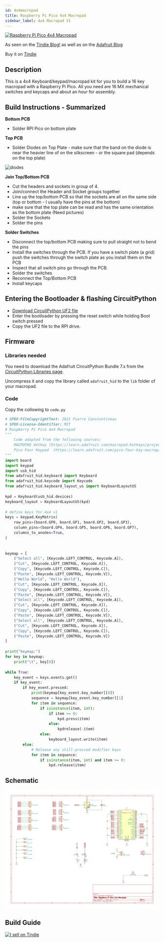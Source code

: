 ```yaml
---
id: 4x4macropad
title: Raspberry Pi Pico 4x4 Macropad
sidebar_label: 4x4 Macropad V1
---
```



[![Raspberry Pi Pico 4x4 Macropad](https://cdn.tindiemedia.com/images/resize/Pubqf0yIn05dkHKhwmGQ0Qd6Ov4=/p/fit-in/653x435/filters:fill(fff)/i/556481/products/2021-09-14T00%3A50%3A10.547Z-PXL_20210914_004745226.jpg?1631555465)](https://www.tindie.com/products/jpconstantineau/raspberry-pi-pico-4x4-macropad/)

As seen on the [Tindie Blog!](https://blog.tindie.com/2021/09/raspberry-pi-pico-macropad/) as well as on the [Adafruit Blog](https://blog.adafruit.com/2021/09/22/a-raspberry-pi-macropad-for-quick-fire-keymaps-circuitpython-raspberrypi-raspberrypipico/)

Buy it on [Tindie](https://www.tindie.com/products/jpconstantineau/raspberry-pi-pico-4x4-macropad/)

## Description

This is a 4x4 Keyboard/keypad/macropad kit for you to build a 16 key macropad with a Raspberry Pi Pico. All you need are 16 MX mechanical switches and keycaps and about an hour for assembly.

## Build Instructions - Summarized

**Bottom PCB**
- Solder RPI Pico on bottom plate

**Top PCB**
- Solder Diodes on Top Plate - make sure that the band on the diode is near the heavier line of on the silkscreen - or the square pad (depends on the top plate)

![diodes](https://github.com/jpconstantineau/ErgoTravel/blob/master/images/diodes.JPG?raw=true)

**Join Top/Bottom PCB**
- Cut the headers and sockets in group of 4.  
- Join/connect the Header and Socket groups together 
- Line up the top/bottom PCB so that the sockets are all on the same side (top or bottom - I usually have the pins at the bottom) 
- make sure that the top plate can be read and has the same orientation as the bottom plate (Need pictures)
- Solder the Sockets 
- Solder the pins 
 
**Solder Switches**
- Disconnect the top/bottom PCB making sure to pull straight not to bend the pins
- Install the switches through the PCB. If you have a switch plate (a grid) push the switches through the switch plate as you install them on the PCB
- Inspect that all switch pins go through the PCB.
- Solder the switches 
- Reconnect the Top/Bottom PCB
- Install keycaps



## Entering the Bootloader & flashing CircuitPython

* [Download CircuitPython UF2 file](https://circuitpython.org/board/raspberry_pi_pico/)
* Enter the bootloader by pressing the reset switch while holding Boot switch pressed
* Copy the UF2 file to the RPI drive.

## Firmware

### Libraries needed

You need to download the Adafruit CircuitPython Bundle 7.x from the [CircuitPython Libraries page](https://circuitpython.org/libraries).

Uncompress it and copy the library called `adafruit_hid` to the `lib` folder of your macropad.

### Code
Copy the collowing to `code.py`

``` python
# SPDX-FileCopyrightText: 2021 Pierre Constantineau
# SPDX-License-Identifier: MIT
# Raspberry Pi Pico 4x4 Macropad 
"""
    Code adapted from the following sources:
    MACROPAD Hotkey (https://learn.adafruit.com/macropad-hotkeys/project-code)
    Pico Four Keypad  (https://learn.adafruit.com/pico-four-key-macropad/code-the-four-keypad)
"""
import board
import keypad
import usb_hid
from adafruit_hid.keyboard import Keyboard
from adafruit_hid.keycode import Keycode
from adafruit_hid.keyboard_layout_us import KeyboardLayoutUS

kpd = Keyboard(usb_hid.devices)
keyboard_layout = KeyboardLayoutUS(kpd)

# define keys for 4x4 v1
keys = keypad.KeyMatrix(
    row_pins=(board.GP0, board.GP1, board.GP2, board.GP3),
    column_pins=(board.GP4, board.GP5, board.GP6, board.GP7),
    columns_to_anodes=True,
)


keymap = [
    ("Select all", [Keycode.LEFT_CONTROL, Keycode.A]),
    ("Cut", [Keycode.LEFT_CONTROL, Keycode.X]),
    ("Copy", [Keycode.LEFT_CONTROL, Keycode.C]),
    ("Paste", [Keycode.LEFT_CONTROL, Keycode.V]),
    ("Hello World", "Hello World"),
    ("Cut", [Keycode.LEFT_CONTROL, Keycode.X]),
    ("Copy", [Keycode.LEFT_CONTROL, Keycode.C]),
    ("Paste", [Keycode.LEFT_CONTROL, Keycode.V]),
    ("Select all", [Keycode.LEFT_CONTROL, Keycode.A]),
    ("Cut", [Keycode.LEFT_CONTROL, Keycode.X]),
    ("Copy", [Keycode.LEFT_CONTROL, Keycode.C]),
    ("Paste", [Keycode.LEFT_CONTROL, Keycode.V]),
    ("Select all", [Keycode.LEFT_CONTROL, Keycode.A]),
    ("Cut", [Keycode.LEFT_CONTROL, Keycode.X]),
    ("Copy", [Keycode.LEFT_CONTROL, Keycode.C]),
    ("Paste", [Keycode.LEFT_CONTROL, Keycode.V])
]

print("keymap:")
for key in keymap:
    print("\t", key[0])

while True:
    key_event = keys.events.get()
    if key_event:  
        if key_event.pressed:
            print(keymap[key_event.key_number][0])
            sequence = keymap[key_event.key_number][1]
            for item in sequence:
                if isinstance(item, int):
                    if item >= 0:
                        kpd.press(item)
                    else:
                        kpdrelease(-item)
                else:
                    keyboard_layout.write(item)
        else:
            # Release any still-pressed modifier keys
            for item in sequence:
                if isinstance(item, int) and item >= 0:
                    kpd.release(item)
```

## Schematic

![schematic](/img/Schematic-4x4macropadv1.png)

## Build Guide


[![I sell on Tindie](https://d2ss6ovg47m0r5.cloudfront.net/badges/tindie-mediums.png)](https://www.tindie.com/stores/jpconstantineau/?ref=offsite_badges&utm_source=sellers_jpconstantineau&utm_medium=badges&utm_campaign=badge_medium)